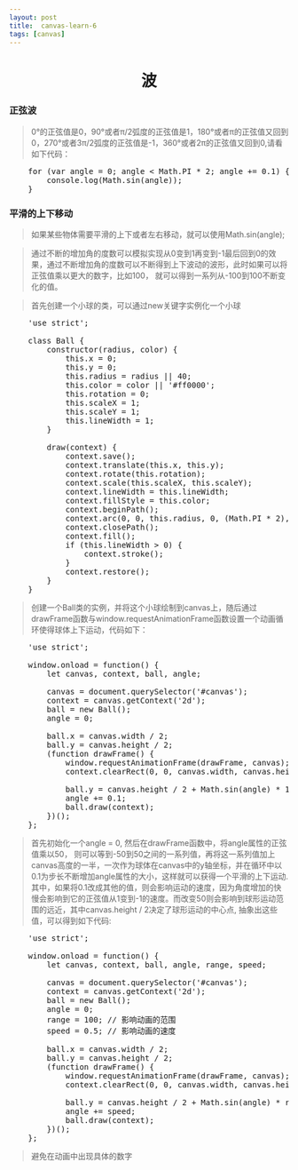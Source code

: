```yaml
---
layout: post
title:	canvas-learn-6
tags: [canvas]
---
```


<h1 style="text-align:center;">波</h1>

###  正弦波

> 0°的正弦值是0，90°或者π/2弧度的正弦值是1，180°或者π的正弦值又回到0，270°或者3π/2弧度的正弦值是-1，360°或者2π的正弦值又回到0,请看如下代码：
<pre>
	for (var angle = 0; angle < Math.PI * 2; angle += 0.1) {
		console.log(Math.sin(angle));
	}
</pre>

### 平滑的上下移动

> 如果某些物体需要平滑的上下或者左右移动，就可以使用Math.sin(angle);

> 通过不断的增加角的度数可以模拟实现从0变到1再变到-1最后回到0的效果，通过不断增加角的度数可以不断得到上下波动的波形，此时如果可以将正弦值乘以更大的数字，比如100， 就可以得到一系列从-100到100不断变化的值。

> 首先创建一个小球的类，可以通过new关键字实例化一个小球

<pre>
	'use strict';

	class Ball {
		constructor(radius, color) {
			this.x = 0;
			this.y = 0;
			this.radius = radius || 40;
			this.color = color || '#ff0000';	
			this.rotation = 0;
			this.scaleX = 1;
			this.scaleY = 1;
			this.lineWidth = 1;
		}

		draw(context) {
			context.save();
			context.translate(this.x, this.y);
			context.rotate(this.rotation);
			context.scale(this.scaleX, this.scaleY);
			context.lineWidth = this.lineWidth;
			context.fillStyle = this.color;
			context.beginPath();
			context.arc(0, 0, this.radius, 0, (Math.PI * 2), true);
			context.closePath();
			context.fill();
			if (this.lineWidth > 0) {
				context.stroke();
			}
			context.restore();
		}
	}
</pre>

> 创建一个Ball类的实例，并将这个小球绘制到canvas上，随后通过drawFrame函数与window.requestAnimationFrame函数设置一个动画循环使得球体上下运动，代码如下：

<pre>
	'use strict';

	window.onload = function() {
		let canvas, context, ball, angle;

		canvas = document.querySelector('#canvas');
		context = canvas.getContext('2d');
		ball = new Ball();
		angle = 0;

		ball.x = canvas.width / 2;
		ball.y = canvas.height / 2;
		(function drawFrame() {
			window.requestAnimationFrame(drawFrame, canvas);
			context.clearRect(0, 0, canvas.width, canvas.height);

			ball.y = canvas.height / 2 + Math.sin(angle) * 100;
			angle += 0.1;
			ball.draw(context);
		})();
	};	
</pre>

> 首先初始化一个angle = 0, 然后在drawFrame函数中，将angle属性的正弦值乘以50， 则可以等到-50到50之间的一系列值，再将这一系列值加上canvas高度的一半，一次作为球体在canvas中的y轴坐标，并在循环中以0.1为步长不断增加angle属性的大小，这样就可以获得一个平滑的上下运动.
> 其中，如果将0.1改成其他的值，则会影响运动的速度，因为角度增加的快慢会影响到它的正弦值从1变到-1的速度。而改变50则会影响到球形运动范围的远近，其中canvas.height / 2决定了球形运动的中心点, 抽象出这些值，可以得到如下代码:

<pre>
	'use strict';

	window.onload = function() {
		let canvas, context, ball, angle, range, speed;

		canvas = document.querySelector('#canvas');
		context = canvas.getContext('2d');
		ball = new Ball();
		angle = 0;
		range = 100; // 影响动画的范围
		speed = 0.5; // 影响动画的速度

		ball.x = canvas.width / 2;
		ball.y = canvas.height / 2;
		(function drawFrame() {
			window.requestAnimationFrame(drawFrame, canvas);
			context.clearRect(0, 0, canvas.width, canvas.height);

			ball.y = canvas.height / 2 + Math.sin(angle) * range; 
			angle += speed;
			ball.draw(context);
		})();
	};	
</pre>

> 避免在动画中出现具体的数字